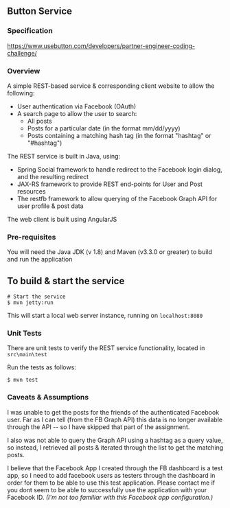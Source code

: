 ## Button Service

### Specification

https://www.usebutton.com/developers/partner-engineer-coding-challenge/

### Overview

A simple REST-based service & corresponding client website to allow the following:

* User authentication via Facebook (OAuth)
* A search page to allow the user to search:
   * All posts
   * Posts for a particular date (in the format mm/dd/yyyy)
   * Posts containing a matching hash tag (in the format "hashtag" or "#hashtag")
   
The REST service is built in Java, using:
* Spring Social framework to handle redirect to the Facebook login dialog, and the resulting redirect
* JAX-RS framework to provide REST end-points for User and Post resources
* The restfb framework to allow querying of the Facebook Graph API for user profile & post data

The web client is built using AngularJS

### Pre-requisites 

You will need the Java JDK (v 1.8) and Maven (v3.3.0 or greater) to build and run the application

## To build & start the service

```
# Start the service
$ mvn jetty:run
```
This will start a local web server instance, running on ``localhost:8080``

### Unit Tests

There are unit tests to verify the REST service functionality, located in ``src\main\test``

Run the tests as follows:

```
$ mvn test
```

### Caveats & Assumptions

I was unable to get the posts for the friends of the authenticated Facebook user. Far as I can tell (from the FB Graph API) this data is no longer available through the API -- so I have skipped that part of the assignment.

I also was not able to query the Graph API using a hashtag as a query value, so instead, I retrieved all posts & iterated through the list to get the matching posts. 

I believe that the Facebook App I created through the FB dashboard is a test app, so I need to add facebook users as testers through the dashboard in order for them to be able to use this test application. Please contact me if you dont seem to be able to successfully use the application with your Facebook ID. _(I'm not too familiar with this Facebook app configuration.)_ 




